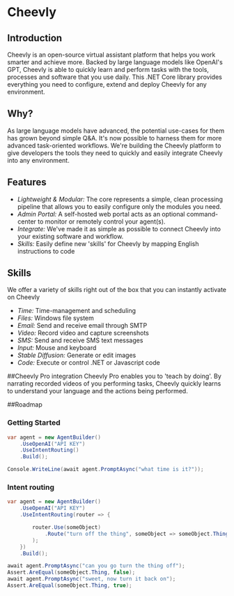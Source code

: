 # Cheevly
## Introduction
Cheevly is an open-source virtual assistant platform that helps you work smarter and achieve more. Backed by large language models like OpenAI's GPT, Cheevly is able to quickly learn and perform tasks with the tools, processes and software that you use daily. This .NET Core library provides everything you need to configure, extend and deploy Cheevly for any environment.

## Why?
As large language models have advanced, the potential use-cases for them has grown beyond simple Q&A. It's now possible to harness them for more advanced task-oriented workflows. We're building the Cheevly platform to give developers the tools they need to quickly and easily integrate Cheevly into any environment.

## Features
 - *Lightweight & Modular:* The core represents a simple, clean processing pipeline that allows you to easily configure only the modules you need.
 - *Admin Portal:* A self-hosted web portal acts as an optional command-center to monitor or remotely control your agent(s).
 - *Integrate:* We've made it as simple as possible to connect Cheevly into your existing software and workflow.
 - *Skills:* Easily define new 'skills' for Cheevly by mapping English instructions to code

## Skills
We offer a variety of skills right out of the box that you can instantly activate on Cheevly
 - *Time:* Time-management and scheduling
 - *Files:* Windows file system
 - *Email:* Send and receive email through SMTP
 - *Video:* Record video and capture screenshots
 - *SMS:* Send and receive SMS text messages
 - *Input:* Mouse and keyboard
 - *Stable Diffusion:* Generate or edit images
 - *Code:* Execute or control .NET or Javascript code

##Cheevly Pro integration
Cheevly Pro enables you to 'teach by doing'. By narrating recorded videos of you performing tasks, Cheevly quickly learns to understand your language and the actions being performed.

##Roadmap

### Getting Started
```C#
var agent = new AgentBuilder()
    .UseOpenAI("API KEY")
    .UseIntentRouting()
    .Build();

Console.WriteLine(await agent.PromptAsync("what time is it?"));
```

### Intent routing
```C#
var agent = new AgentBuilder()
    .UseOpenAI("API KEY")
    .UseIntentRouting(router => {

        router.Use(someObject)
            .Route("turn off the thing", someObject => someObject.Thing = false
        );
    })
    .Build();

await agent.PromptAsync("can you go turn the thing off");
Assert.AreEqual(someObject.Thing, false);
await agent.PromptAsync("sweet, now turn it back on");
Assert.AreEqual(someObject.Thing, true);
```